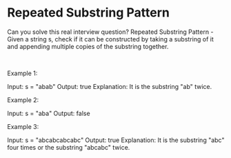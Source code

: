 # Repeated Substring Pattern

Can you solve this real interview question? Repeated Substring Pattern - Given a string s, check if it can be constructed by taking a substring of it and appending multiple copies of the substring together.

 

Example 1:


Input: s = "abab"
Output: true
Explanation: It is the substring "ab" twice.


Example 2:


Input: s = "aba"
Output: false


Example 3:


Input: s = "abcabcabcabc"
Output: true
Explanation: It is the substring "abc" four times or the substring "abcabc" twice.